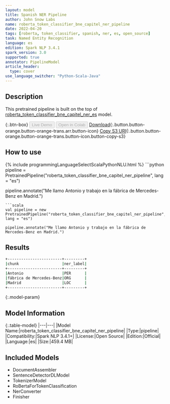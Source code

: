 ```yaml
---
layout: model
title: Spanish NER Pipeline
author: John Snow Labs
name: roberta_token_classifier_bne_capitel_ner_pipeline
date: 2022-04-20
tags: [roberta, token_classifier, spanish, ner, es, open_source]
task: Named Entity Recognition
language: es
edition: Spark NLP 3.4.1
spark_version: 3.0
supported: true
annotator: PipelineModel
article_header:
  type: cover
use_language_switcher: "Python-Scala-Java"
---
```


## Description

This pretrained pipeline is built on the top of [roberta_token_classifier_bne_capitel_ner_es](https://nlp.johnsnowlabs.com/2021/12/07/roberta_token_classifier_bne_capitel_ner_es.html) model.

{:.btn-box}
<button class="button button-orange" disabled>Live Demo</button>
<button class="button button-orange" disabled>Open in Colab</button>
[Download](https://s3.amazonaws.com/auxdata.johnsnowlabs.com/public/models/roberta_token_classifier_bne_capitel_ner_pipeline_es_3.4.1_3.0_1650450203759.zip){:.button.button-orange.button-orange-trans.arr.button-icon}
[Copy S3 URI](s3://auxdata.johnsnowlabs.com/public/models/roberta_token_classifier_bne_capitel_ner_pipeline_es_3.4.1_3.0_1650450203759.zip){:.button.button-orange.button-orange-trans.button-icon.button-copy-s3}

## How to use



<div class="tabs-box" markdown="1">
{% include programmingLanguageSelectScalaPythonNLU.html %}
```python
pipeline = PretrainedPipeline("roberta_token_classifier_bne_capitel_ner_pipeline", lang = "es")

pipeline.annotate("Me llamo Antonio y trabajo en la fábrica de Mercedes-Benz en Madrid.")
```
```scala
val pipeline = new PretrainedPipeline("roberta_token_classifier_bne_capitel_ner_pipeline", lang = "es")

pipeline.annotate("Me llamo Antonio y trabajo en la fábrica de Mercedes-Benz en Madrid.")
```
</div>

## Results

```bash
+------------------------+---------+
|chunk                   |ner_label|
+------------------------+---------+
|Antonio                 |PER      |
|fábrica de Mercedes-Benz|ORG      |
|Madrid                  |LOC      |
+------------------------+---------+
```

{:.model-param}
## Model Information

{:.table-model}
|---|---|
|Model Name:|roberta_token_classifier_bne_capitel_ner_pipeline|
|Type:|pipeline|
|Compatibility:|Spark NLP 3.4.1+|
|License:|Open Source|
|Edition:|Official|
|Language:|es|
|Size:|459.4 MB|

## Included Models

- DocumentAssembler
- SentenceDetectorDLModel
- TokenizerModel
- RoBertaForTokenClassification
- NerConverter
- Finisher